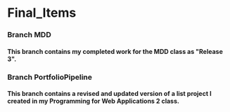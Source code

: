 # Final_Items

### Branch MDD
#### This branch contains my completed work for the MDD class as "Release 3". 

### Branch PortfolioPipeline
#### This branch contains a revised and updated version of a list project I created in my Programming for Web Applications 2 class.
